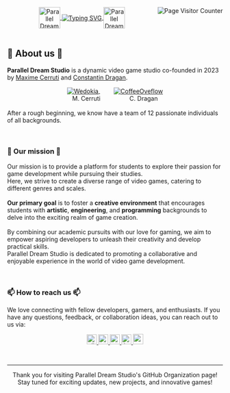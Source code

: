 <img align="right" alt="Page Visitor Counter" src="https://visitor-badge.laobi.icu/badge?page_id=Parallel-Dream-Studio/.github">

<div align="center" style="vertical-align:middle;">
  <a href="https://github.com/Parallel-Dream-Studio">
  <img alt="Parallel Dream Logo" style="vertical-align:middle;" src="https://avatars.githubusercontent.com/u/134384272?s=200&v=4" height="50px">
    <img style="vertical-align:middle;" alt="Typing SVG" src="https://readme-typing-svg.demolab.com?font=Fira+Code&duration=2500&pause=500&center=true&vCenter=true&multiline=true&width=435&height=75&lines=Welcome+to;Parallel+Dream+Studio"/>
  <img alt="Parallel Dream Logo" style="vertical-align:middle;" src="https://avatars.githubusercontent.com/u/134384272?s=200&v=4" height="50px">
  </a>
</div>

<br>

<h2 align="left">📜 About us 📜</h2>
<p align="left">
  <b>Parallel Dream Studio</b> is a dynamic video game studio co-founded in 2023 by <a href="https://github.com/Wedokia/">Maxime Cerruti</a> and <a href="https://github.com/Dragan-Constantin/">Constantin Dragan</a>.
  <br>
  <div align="center">
    <a href="https://github.com/Wedokia/">
      <img alt="Wedokia" style="vertical-align:middle;" src="https://images.weserv.nl/?url=https://avatars.githubusercontent.com/u/104192339?v=4&h=100&w=100&fit=cover&mask=circle&maxage=7d" heihgt="75"/>
    </a>
    &emsp;&emsp;
    <a href="https://github.com/Dragan-Constantin/">
      <img alt="CoffeeOveflow" style="vertical-align:middle;" src="https://images.weserv.nl/?url=https://avatars.githubusercontent.com/u/93822773?v=4&h=100&w=100&fit=cover&mask=circle&maxage=7d" heihgt="75"/>
    </a>
  </div>
  <div align="center">
    M. Cerruti&emsp;&emsp;&nbsp;&nbsp;&nbsp;&emsp;&emsp;C. Dragan
  </div>
  <br>
  <div>
    After a rough beginning, we know have a team of 12 passionate individuals of all backgrounds.
  </div>
</p>

<br>

<h3 align="left">🚀 Our mission 🚀</h3>
<p align="left">
  Our mission is to provide a platform for students to explore their passion for game development while pursuing their studies.
  <br>
  Here, we strive to create a diverse range of video games, catering to different genres and scales.
  <br><br>
  <b>Our primary goal</b> is to foster a <b>creative environment</b> that encourages students with <b>artistic</b>, <b>engineering</b>, and <b>programming</b> backgrounds to delve into the exciting realm of game creation.
  <br><br>
  By combining our academic pursuits with our love for gaming, we aim to empower aspiring developers to unleash their creativity and develop practical skills.
  <br>
  Parallel Dream Studio is dedicated to promoting a collaborative and enjoyable experience in the world of video game development.
</p>

<br>

<h3 align="left">📫 How to reach us 📫</h3>
<p align="left">
  We love connecting with fellow developers, gamers, and enthusiasts.
  If you have any questions, feedback, or collaboration ideas, you can reach out to us via:
  <div align="center">
    <a href="link to be added">
      <img alt="discord" src="https://img.shields.io/badge/discord-%23008491.svg?&style=for-the-badge&logo=discord&logoColor=white" height=23/>
    </a>
    <a href="mailto:constantin.dragan@efrei.net?cc=maxime.cerruti@efrei.net&subject=%5BParallel%20Dream%5D%20-%20&body=%3Cplease%20tell%20us%20how%20you%20found%20out%20about%20us%3E">
      <img alt="email" src="https://img.shields.io/badge/mail-008491?style=for-the-badge&logo=microsoft-outlook&logoColor=white" height=23/>
    </a>
    <a href="link to be added">
      <img alt="soundcloud" src="https://img.shields.io/badge/soundcloud-008491?style=for-the-badge&logo=soundcloud&logoColor=white" height=23/>
    </a>
    <a href="link to be added">
      <img alt="instagram" src="https://img.shields.io/badge/instagram-008491?style=for-the-badge&logo=instagram&logoColor=white" height=23/>
    </a>
    <a href="link to be added">
      <img alt="website" src="https://img.shields.io/badge/Website%20/%20Portfolio-%23008491.svg?style=for-the-badge&logo=about.me&logoColor=white" height=24/>
    </a>
  </div>
</p>

<br>

<hr>
<p align="center">
  Thank you for visiting Parallel Dream Studio's GitHub Organization page!
  <br>
  Stay tuned for exciting updates, new projects, and innovative games!
</p>
